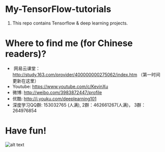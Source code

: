 # My-TensorFlow-tutorials
1. This repo contains Tensorflow & deep learning projects.
  
# Where to find me (for Chinese readers)?
*  网易云课堂：http://study.163.com/provider/400000000275062/index.htm （第一时间更新在这里）
*  Youtube: https://www.youtube.com/c/KevinXu 
*  微博: http://weibo.com/3983872447/profile
*  优酷: http://i.youku.com/deeplearning101
*  深度学习QQ群: 153032765 (人满),  2群：462661267(人满)， 3群：264976854



# Have fun!
![alt text](https://github.com/kevin28520/My-TensorFlow-tutorials/blob/master/01%20cats%20vs%20dogs/images/starry%20night%20dd3.jpg)

